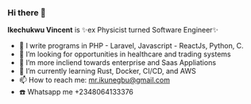 ### Hi there 👋


**Ikechukwu Vincent** is ✨ex Physicist turned Software Engineer✨


- 🔭 I write programs in PHP - Laravel, Javascript - ReactJs, Python, C.
- 🤔 I’m looking for opportunities in healthcare and trading systems
- 👯 I’m more incliend towards enterprise and Saas Appliations 
- 🌱 I’m currently learning Rust, Docker, CI/CD, and AWS
- 📫 How to reach me: mr.ikunegbu@gmail.com
- ☎️ Whatsapp me +2348064133376 


